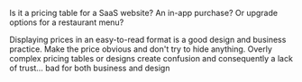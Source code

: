 Is it a pricing table for a SaaS website? An in-app purchase? Or upgrade options for a restaurant menu?

Displaying prices in an easy-to-read format is a good design and business practice. Make the price obvious and don't try to hide anything. Overly complex pricing tables or designs create confusion and consequently a lack of trust… bad for both business and design
